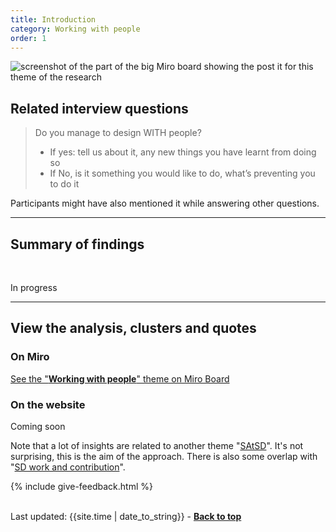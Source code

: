 ```yaml
---
title: Introduction
category: Working with people
order: 1
---
```


![screenshot of the part of the big Miro board showing the post it for this theme of the research](/practitioner-stories/images/working-with-people.png)

## Related interview questions
<blockquote class="alt">
<p>Do you manage to design WITH people?</p>
<ul>
<li>If yes: tell us about it, any new things you have learnt from doing so</li>
<li>If No, is it something you would like to do, what’s preventing you to do it</li>
</ul>
</blockquote>

Participants might have also mentioned it while answering other questions.

<hr class="big">

## Summary of findings
<br>
<p><span class="tag-alt">In progress</span></p>

<hr class="big">

## View the analysis, clusters and quotes

### On Miro

<p><a href="https://miro.com/app/board/o9J_ldOzA14=/?moveToWidget=3074457352333741368&cot=14" target="_blank">See the "<strong>Working with people</strong>" theme on Miro Board</a></p>

### On the website

<p><span class="tag-alt">Coming soon</span></p>

Note that a lot of insights are related to another theme "[SAtSD](/practitioner-stories/SAtSD/intro)". It's not surprising, this is the aim of the approach. There is also some overlap with "[SD work and contribution](/practitioner-stories/SD-work-contributions/intro)".

{% include give-feedback.html %}
<br><br>
<div>Last updated: {{site.time | date_to_string}} - <a href="#"><strong>Back to top</strong></a></div>